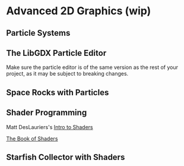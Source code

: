 # Advanced 2D Graphics (wip)

## Particle Systems

## The LibGDX Particle Editor
Make sure the particle editor is of the same version as the rest of your project, as it may be subject to breaking changes.

## Space Rocks with Particles

## Shader Programming
Matt DesLauriers's [Intro to Shaders](https://github.com/mattdesl/lwjgl-basics/wiki/Shaders)

[The Book of Shaders](https://thebookofshaders.com)

## Starfish Collector with Shaders
